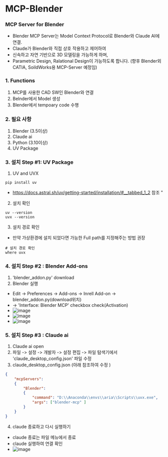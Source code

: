 # MCP-Blender 

### MCP Server for Blender 
- Blender MCP Server는 Model Context Protocol로 Blender와 Claude AI에 연결.
- Claude가 Blender와 직접 상호 작용하고 제어하여
- 신속하고 자연 기반으로 3D 모델링을 가능하게 하며,
- Parametric Design, Ralational Design이 가능하도록 합니다.
  (향후 Blender외 CATIA, SoildWorks용 MCP-Server 예정임)

### 1. Functions 
1) MCP를 사용한 CAD SW인 Blender와 연결
2) Belnder에서 Model 생성
3) Blender에서 tempoary code 수행

### 2. 필요 사항 
1) Blender (3.5이상)
2) Claude ai 
3) Python (3.10이상) 
4) UV Package 

### 3. 설치 Step #1: UV Package   
1) UV and UVX
``` text
pip install uv 
```
- https://docs.astral.sh/uv/getting-started/installation/#__tabbed_1_2 참조
"
2) 설치 확인
```shell
uv --version
uvx --version 
```

3) 설치 경로 확인
- 만약 가상환경에 설치 되었다면 가능한 Full path를 지정해주는 방법 권장
```shell
# 설치 경로 확인 
where uvx 
```

### 4. 설치 Step #2 : Blender Add-ons 
1) 'blender_addon.py' download
2) Blender 실행 
- Edit -> Preferences -> Add-ons -> Inrell Add-on -> blender_addon.py(download위치)
- -> 'Interface: Blender MCP' checkbox check(Activation)
- ![image](https://github.com/user-attachments/assets/c17a1acd-7d01-4287-b67c-45ac2c792372)
- ![image](https://github.com/user-attachments/assets/98ffe461-e985-451b-801e-d4a0da577d2a)
- ![image](https://github.com/user-attachments/assets/9b664ae6-d524-43e0-ac4d-bf6cafb79d00)

### 5. 설치 Step #3 : Claude ai 
1) Claude ai open
2) 파일 -> 설정 -> 개발자 -> 설정 편집 -> 파일 탐색기에서 'claude_desktop_config.json' 파일 수정
3) claude_desktop_config.json (아래 참조하여 수정 )
```json
{
    "mcpServers":
    {
        "Blender":
        {
            "command": "D:\\Anaconda\\envs\\aria\\Scripts\\uvx.exe",
            "args": ["blender-mcp" ]
        }
    }
}
```
4) claude 종료하고 다시 실행하기
- claude 종료는 파일 메뉴에서 종료
- claude 실행하여 연결 확인
- ![image](https://github.com/user-attachments/assets/892d4bc0-e382-4434-9bf8-268324d7d155)




